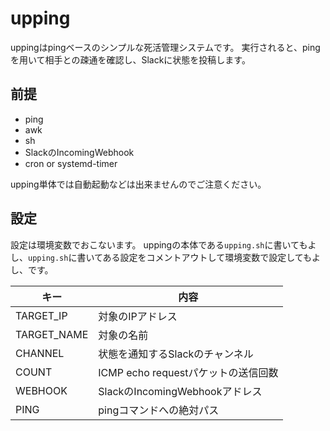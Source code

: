 # upping

uppingはpingベースのシンプルな死活管理システムです。
実行されると、pingを用いて相手との疎通を確認し、Slackに状態を投稿します。

## 前提

- ping
- awk
- sh
- SlackのIncomingWebhook
- cron or systemd-timer

upping単体では自動起動などは出来ませんのでご注意ください。

## 設定

設定は環境変数でおこないます。
uppingの本体である`upping.sh`に書いてもよし、`upping.sh`に書いてある設定をコメントアウトして環境変数で設定してもよし、です。

| キー | 内容  |
| ------- | -------- |
| TARGET_IP | 対象のIPアドレス |
| TARGET_NAME | 対象の名前 |
| CHANNEL | 状態を通知するSlackのチャンネル |
| COUNT | ICMP echo requestパケットの送信回数 |
| WEBHOOK | SlackのIncomingWebhookアドレス |
| PING | pingコマンドへの絶対パス |
